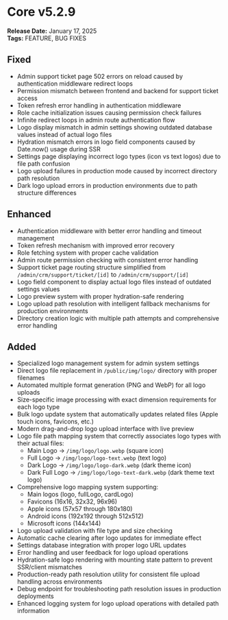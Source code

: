 # Core v5.2.9
**Release Date:** January 17, 2025  
**Tags:** FEATURE, BUG FIXES

## Fixed
- Admin support ticket page 502 errors on reload caused by authentication middleware redirect loops
- Permission mismatch between frontend and backend for support ticket access
- Token refresh error handling in authentication middleware
- Role cache initialization issues causing permission check failures
- Infinite redirect loops in admin route authentication flow
- Logo display mismatch in admin settings showing outdated database values instead of actual logo files
- Hydration mismatch errors in logo field components caused by Date.now() usage during SSR
- Settings page displaying incorrect logo types (icon vs text logos) due to file path confusion
- Logo upload failures in production mode caused by incorrect directory path resolution
- Dark logo upload errors in production environments due to path structure differences

## Enhanced
- Authentication middleware with better error handling and timeout management
- Token refresh mechanism with improved error recovery
- Role fetching system with proper cache validation
- Admin route permission checking with consistent error handling
- Support ticket page routing structure simplified from `/admin/crm/support/ticket/[id]` to `/admin/crm/support/[id]`
- Logo field component to display actual logo files instead of outdated settings values
- Logo preview system with proper hydration-safe rendering
- Logo upload path resolution with intelligent fallback mechanisms for production environments
- Directory creation logic with multiple path attempts and comprehensive error handling

## Added
- Specialized logo management system for admin system settings
- Direct logo file replacement in `/public/img/logo/` directory with proper filenames
- Automated multiple format generation (PNG and WebP) for all logo uploads
- Size-specific image processing with exact dimension requirements for each logo type
- Bulk logo update system that automatically updates related files (Apple touch icons, favicons, etc.)
- Modern drag-and-drop logo upload interface with live preview
- Logo file path mapping system that correctly associates logo types with their actual files:
  - Main Logo → `/img/logo/logo.webp` (square icon)
  - Full Logo → `/img/logo/logo-text.webp` (text logo)
  - Dark Logo → `/img/logo/logo-dark.webp` (dark theme icon)
  - Dark Full Logo → `/img/logo/logo-text-dark.webp` (dark theme text logo)
- Comprehensive logo mapping system supporting:
  - Main logos (logo, fullLogo, cardLogo)
  - Favicons (16x16, 32x32, 96x96)
  - Apple icons (57x57 through 180x180)
  - Android icons (192x192 through 512x512)
  - Microsoft icons (144x144)
- Logo upload validation with file type and size checking
- Automatic cache clearing after logo updates for immediate effect
- Settings database integration with proper logo URL updates
- Error handling and user feedback for logo upload operations
- Hydration-safe logo rendering with mounting state pattern to prevent SSR/client mismatches
- Production-ready path resolution utility for consistent file upload handling across environments
- Debug endpoint for troubleshooting path resolution issues in production deployments
- Enhanced logging system for logo upload operations with detailed path information 